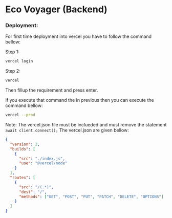 # Eco Voyager (Backend)

### Deployment:

For first time deployment into vercel you have to follow the command bellow:

Step 1:

```sh
vercel login
```

Step 2:

```sh
vercel
```

Then fillup the requirement and press enter.

If you execute that command the in previous then you can execute the command bellow:

```sh
vercel --prod
```

Note: The vercel.json file must be inclueded and must remove the statement `await client.connect();` The vercel.json are given bellow:

```json
{
  "version": 2,
  "builds": [
    {
      "src": "./index.js",
      "use": "@vercel/node"
    }
  ],
  "routes": [
    {
      "src": "/(.*)",
      "dest": "/",
      "methods": ["GET", "POST", "PUT", "PATCH", "DELETE", "OPTIONS"]
    }
  ]
}
```
